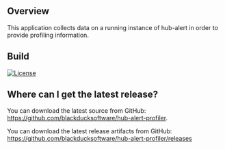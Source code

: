 ## Overview ##
This application collects data on a running instance of hub-alert in order to provide profiling information.

## Build ##

[![License](https://img.shields.io/badge/License-Apache%202.0-blue.svg)](https://opensource.org/licenses/Apache-2.0)

## Where can I get the latest release? ##
You can download the latest source from GitHub: https://github.com/blackducksoftware/hub-alert-profiler. 

You can download the latest release artifacts from GitHub: https://github.com/blackducksoftware/hub-alert-profiler/releases
